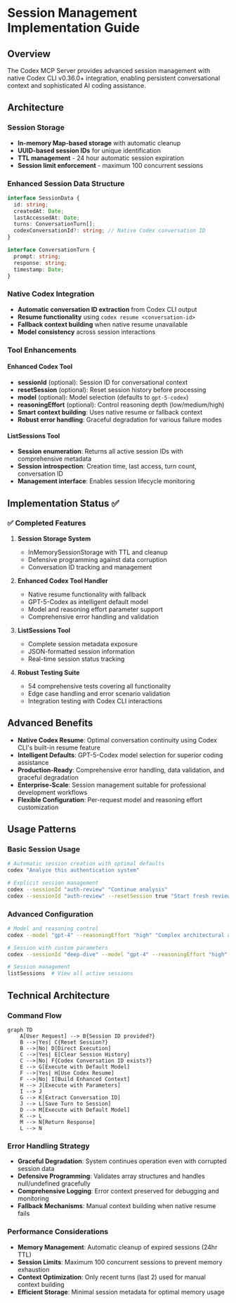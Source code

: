 # Session Management Implementation Guide

## Overview
The Codex MCP Server provides advanced session management with native Codex CLI v0.36.0+ integration, enabling persistent conversational context and sophisticated AI coding assistance.

## Architecture

### Session Storage
- **In-memory Map-based storage** with automatic cleanup
- **UUID-based session IDs** for unique identification
- **TTL management** - 24 hour automatic session expiration
- **Session limit enforcement** - maximum 100 concurrent sessions

### Enhanced Session Data Structure
```typescript
interface SessionData {
  id: string;
  createdAt: Date;
  lastAccessedAt: Date;
  turns: ConversationTurn[];
  codexConversationId?: string; // Native Codex conversation ID
}

interface ConversationTurn {
  prompt: string;
  response: string;
  timestamp: Date;
}
```

### Native Codex Integration
- **Automatic conversation ID extraction** from Codex CLI output
- **Resume functionality** using `codex resume <conversation-id>`
- **Fallback context building** when native resume unavailable
- **Model consistency** across session interactions

### Tool Enhancements

#### Enhanced Codex Tool
- **sessionId** (optional): Session ID for conversational context
- **resetSession** (optional): Reset session history before processing
- **model** (optional): Model selection (defaults to `gpt-5-codex`)
- **reasoningEffort** (optional): Control reasoning depth (low/medium/high)
- **Smart context building**: Uses native resume or fallback context
- **Robust error handling**: Graceful degradation for various failure modes

#### ListSessions Tool
- **Session enumeration**: Returns all active session IDs with comprehensive metadata
- **Session introspection**: Creation time, last access, turn count, conversation ID
- **Management interface**: Enables session lifecycle monitoring

## Implementation Status ✅

### ✅ Completed Features
1. **Session Storage System**
   - InMemorySessionStorage with TTL and cleanup
   - Defensive programming against data corruption
   - Conversation ID tracking and management

2. **Enhanced Codex Tool Handler**
   - Native resume functionality with fallback
   - GPT-5-Codex as intelligent default model
   - Model and reasoning effort parameter support
   - Comprehensive error handling and validation

3. **ListSessions Tool**
   - Complete session metadata exposure
   - JSON-formatted session information
   - Real-time session status tracking

4. **Robust Testing Suite**
   - 54 comprehensive tests covering all functionality
   - Edge case handling and error scenario validation
   - Integration testing with Codex CLI interactions

## Advanced Benefits
- **Native Codex Resume**: Optimal conversation continuity using Codex CLI's built-in resume feature
- **Intelligent Defaults**: GPT-5-Codex model selection for superior coding assistance
- **Production-Ready**: Comprehensive error handling, data validation, and graceful degradation
- **Enterprise-Scale**: Session management suitable for professional development workflows
- **Flexible Configuration**: Per-request model and reasoning effort customization

## Usage Patterns

### Basic Session Usage
```bash
# Automatic session creation with optimal defaults
codex "Analyze this authentication system"

# Explicit session management
codex --sessionId "auth-review" "Continue analysis"
codex --sessionId "auth-review" --resetSession true "Start fresh review"
```

### Advanced Configuration
```bash
# Model and reasoning control
codex --model "gpt-4" --reasoningEffort "high" "Complex architectural analysis"

# Session with custom parameters
codex --sessionId "deep-dive" --model "gpt-4" --reasoningEffort "high" "Advanced optimization review"

# Session management
listSessions  # View all active sessions
```

## Technical Architecture

### Command Flow
```mermaid
graph TD
    A[User Request] --> B{Session ID provided?}
    B -->|Yes| C{Reset Session?}
    B -->|No| D[Direct Execution]
    C -->|Yes| E[Clear Session History]
    C -->|No| F{Codex Conversation ID exists?}
    E --> G[Execute with Default Model]
    F -->|Yes| H[Use Codex Resume]
    F -->|No| I[Build Enhanced Context]
    H --> J[Execute with Parameters]
    I --> J
    G --> K[Extract Conversation ID]
    J --> L[Save Turn to Session]
    D --> M[Execute with Default Model]
    K --> L
    M --> N[Return Response]
    L --> N
```

### Error Handling Strategy
- **Graceful Degradation**: System continues operation even with corrupted session data
- **Defensive Programming**: Validates array structures and handles null/undefined gracefully
- **Comprehensive Logging**: Error context preserved for debugging and monitoring
- **Fallback Mechanisms**: Manual context building when native resume fails

### Performance Considerations
- **Memory Management**: Automatic cleanup of expired sessions (24hr TTL)
- **Session Limits**: Maximum 100 concurrent sessions to prevent memory exhaustion
- **Context Optimization**: Only recent turns (last 2) used for manual context building
- **Efficient Storage**: Minimal session metadata for optimal memory usage
